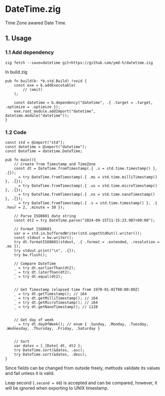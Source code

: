 # DateTime.zig

Time Zone awared Date Time.

## 1. Usage

### 1.1 Add dependency


```shell
zig fetch --save=datetime git+https://github.com/ymd-h/datetime.zig
```


In build.zig

```zig
pub fn build(b: *b.std.Build) !void {
    const exe = b.addExecutable(
        // (omit)
    );

    const datetime = b.dependency("datetime", .{ .target = .target, .optimize = .optimize });
    exe.root_module.addImport("datetime", datetime.module("datetime"));
}
```



### 1.2 Code


```zig
const std = @import("std");
const datetime = @import("datetime");
const DateTime = datetime.DateTime;

pub fn main(){
    // Create from Timestamp and TimeZone
    const dt = DateTime.fromTimestamp(.{ .s = std.time.timestamp() }, .{});
    _ = try DateTime.fromTimestamp(.{ .ms = std.time.milliTimestamp() }, .{});
    _ = try DateTime.fromTimestamp(.{ .us = std.time.microTimestamp() }, .{});
    _ = try DateTime.fromTimestamp(.{ .ns = std.time.nanoTimestamp() }, .{});
    _ = try DateTime.fromTimestamp(.{ .s = std.time.timestamp() }, .{ .hour = 2, .minute = 30 });

    // Parse ISO8601 date string
    const dt2 = try DateTime.parse("2024-09-15T11:15:23.987+09:00");

    // Format ISO8601
    var w = std.io.bufferedWriter(std.iogetStdOut().writer());
    const stdout = bw.writer();
    try dt.formatISO8601(stdout, .{ .format = .extended, .resolution = .ms });
    try stdout.print("\n", .{});
    try bw.flush();

    // Compare DateTime
    _ = try dt.earlierThan(dt2);
    _ = try dt.laterThan(dt2);
    _ = try dt.equal(dt2);


    // Get Timestamp (elapsed time from 1970-01-01T00:00:00Z)
    _ = try dt.getTimestamp(); // i64
    _ = try dt.getMilliTimestamp(); // i64
    _ = try dt.getMicroTimestamp(); // i64
    _ = try dt.getNanoTimestamp(); // i128


    // Get day of week
    _ = try dt.dayOfWeek(); // enum { .Sunday, .Monday, .Tuesday, .Wednesday, .Thursday, .Friday, .Saturday }


    // Sort
    var dates = [_]Date{ dt, dt2 };
    try DateTime.sort(&dates, .asc);
    try DateTime.sort(&dates, .desc);
}
```

Since fields can be changed from outside freely,
methods validate its values and fail unless it is valid.


Leap second (`.second = 60`) is accepted and can be compared,
however, it will be ignored when exporting to UNIX timestamp.
